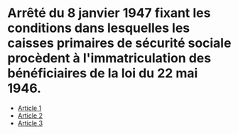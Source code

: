 # Arrêté du 8 janvier 1947 fixant les conditions dans lesquelles les caisses primaires de sécurité sociale procèdent à l'immatriculation des bénéficiaires de la loi du 22 mai 1946.

- [Article 1](article-1.md)
- [Article 2](article-2.md)
- [Article 3](article-3.md)
